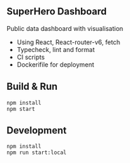 ## SuperHero Dashboard
Public data dashboard with visualisation

- Using React, React-router-v6, fetch
- Typecheck, lint and format
- CI scripts
- Dockerifile for deployment

## Build & Run
```
npm install
npm start
```
## Development
```
npm install
npm run start:local
```


